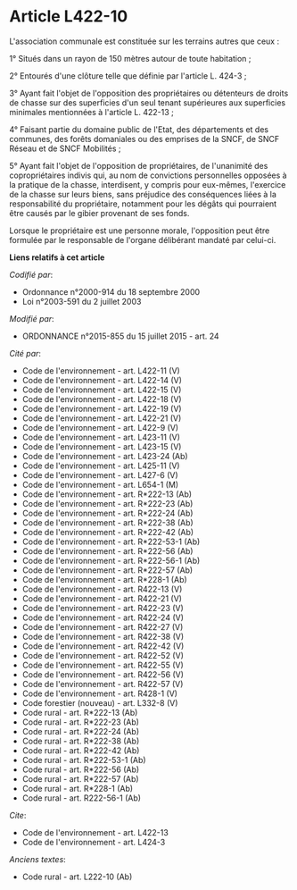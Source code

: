 # Article L422-10

L'association communale est constituée sur les terrains autres que ceux : 

1° Situés dans un rayon de 150 mètres autour de toute habitation ; 

2° Entourés d'une clôture telle que définie par l'article L. 424-3 ; 

3° Ayant fait l'objet de l'opposition des propriétaires ou détenteurs de droits de chasse sur des superficies d'un seul
tenant supérieures aux superficies minimales mentionnées à l'article L. 422-13 ; 

4° Faisant partie du domaine public de l'Etat, des départements et des communes, des forêts domaniales ou des emprises de la
SNCF, de SNCF Réseau et de SNCF Mobilités ; 

5° Ayant fait l'objet de l'opposition de propriétaires, de l'unanimité des copropriétaires indivis qui, au nom de convictions
personnelles opposées à la pratique de la chasse, interdisent, y compris pour eux-mêmes, l'exercice de la chasse sur leurs
biens, sans préjudice des conséquences liées à la responsabilité du propriétaire, notamment pour les dégâts qui pourraient
être causés par le gibier provenant de ses fonds. 

Lorsque le propriétaire est une personne morale, l'opposition peut être formulée par le responsable de l'organe délibérant
mandaté par celui-ci.

**Liens relatifs à cet article**

_Codifié par_:

  - Ordonnance n°2000-914 du 18 septembre 2000
  - Loi n°2003-591 du 2 juillet 2003

_Modifié par_:

  - ORDONNANCE n°2015-855 du 15 juillet 2015 - art. 24

_Cité par_:

  - Code de l'environnement - art. L422-11 (V)
  - Code de l'environnement - art. L422-14 (V)
  - Code de l'environnement - art. L422-15 (V)
  - Code de l'environnement - art. L422-18 (V)
  - Code de l'environnement - art. L422-19 (V)
  - Code de l'environnement - art. L422-21 (V)
  - Code de l'environnement - art. L422-9 (V)
  - Code de l'environnement - art. L423-11 (V)
  - Code de l'environnement - art. L423-15 (V)
  - Code de l'environnement - art. L423-24 (Ab)
  - Code de l'environnement - art. L425-11 (V)
  - Code de l'environnement - art. L427-6 (V)
  - Code de l'environnement - art. L654-1 (M)
  - Code de l'environnement - art. R*222-13 (Ab)
  - Code de l'environnement - art. R*222-23 (Ab)
  - Code de l'environnement - art. R*222-24 (Ab)
  - Code de l'environnement - art. R*222-38 (Ab)
  - Code de l'environnement - art. R*222-42 (Ab)
  - Code de l'environnement - art. R*222-53-1 (Ab)
  - Code de l'environnement - art. R*222-56 (Ab)
  - Code de l'environnement - art. R*222-56-1 (Ab)
  - Code de l'environnement - art. R*222-57 (Ab)
  - Code de l'environnement - art. R*228-1 (Ab)
  - Code de l'environnement - art. R422-13 (V)
  - Code de l'environnement - art. R422-21 (V)
  - Code de l'environnement - art. R422-23 (V)
  - Code de l'environnement - art. R422-24 (V)
  - Code de l'environnement - art. R422-27 (V)
  - Code de l'environnement - art. R422-38 (V)
  - Code de l'environnement - art. R422-42 (V)
  - Code de l'environnement - art. R422-52 (V)
  - Code de l'environnement - art. R422-55 (V)
  - Code de l'environnement - art. R422-56 (V)
  - Code de l'environnement - art. R422-57 (V)
  - Code de l'environnement - art. R428-1 (V)
  - Code forestier (nouveau) - art. L332-8 (V)
  - Code rural - art. R*222-13 (Ab)
  - Code rural - art. R*222-23 (Ab)
  - Code rural - art. R*222-24 (Ab)
  - Code rural - art. R*222-38 (Ab)
  - Code rural - art. R*222-42 (Ab)
  - Code rural - art. R*222-53-1 (Ab)
  - Code rural - art. R*222-56 (Ab)
  - Code rural - art. R*222-57 (Ab)
  - Code rural - art. R*228-1 (Ab)
  - Code rural - art. R222-56-1 (Ab)

_Cite_:

  - Code de l'environnement - art. L422-13
  - Code de l'environnement - art. L424-3

_Anciens textes_:

  - Code rural - art. L222-10 (Ab)
